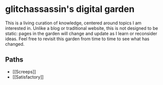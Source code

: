 # glitchassassin's digital garden

This is a living curation of knowledge, centered around topics I am interested in. Unlike a blog or traditional website, this is not designed to be static: pages in the garden will change and update as I learn or reconsider ideas. Feel free to revisit this garden from time to time to see what has changed.

## Paths

- [[Screeps]]
- [[Satisfactory]]